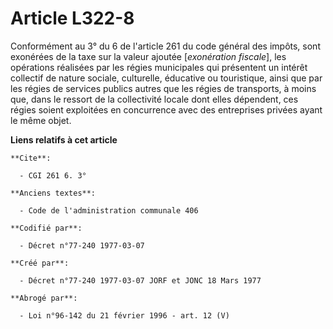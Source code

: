# Article L322-8

Conformément au 3° du 6 de l'article 261 du code général des impôts, sont exonérées de la taxe sur la valeur ajoutée
[*exonération fiscale*], les opérations réalisées par les régies municipales qui présentent un intérêt collectif de nature
sociale, culturelle, éducative ou touristique, ainsi que par les régies de services publics autres que les régies de
transports, à moins que, dans le ressort de la collectivité locale dont elles dépendent, ces régies soient exploitées en
concurrence avec des entreprises privées ayant le même objet.

**Liens relatifs à cet article**

	**Cite**:

	  - CGI 261 6. 3°

	**Anciens textes**:

	  - Code de l'administration communale 406

	**Codifié par**:

	  - Décret n°77-240 1977-03-07

	**Créé par**:

	  - Décret n°77-240 1977-03-07 JORF et JONC 18 Mars 1977

	**Abrogé par**:

	  - Loi n°96-142 du 21 février 1996 - art. 12 (V)
